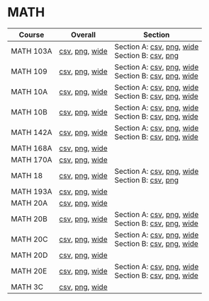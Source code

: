 # MATH

| Course | Overall | Section |
| ------ | ------- | ------- |
| MATH 103A | [csv](https://github.com/UCSD-Historical-Enrollment-Data/2024Summer1/blob/main/overall/MATH%20103A.csv), [png](https://raw.githubusercontent.com/UCSD-Historical-Enrollment-Data/2024Summer1/main/plot_overall/MATH%20103A.png), [wide](https://raw.githubusercontent.com/UCSD-Historical-Enrollment-Data/2024Summer1/main/plot_overall_wide/MATH%20103A.png) | Section A: [csv](https://github.com/UCSD-Historical-Enrollment-Data/2024Summer1/blob/main/section/MATH%20103A_A.csv), [png](https://raw.githubusercontent.com/UCSD-Historical-Enrollment-Data/2024Summer1/main/plot_section/MATH%20103A_A.png), [wide](https://raw.githubusercontent.com/UCSD-Historical-Enrollment-Data/2024Summer1/main/plot_section_wide/MATH%20103A_A.png)<br>Section B: [csv](https://github.com/UCSD-Historical-Enrollment-Data/2024Summer1/blob/main/section/MATH%20103A_B.csv), [png](https://raw.githubusercontent.com/UCSD-Historical-Enrollment-Data/2024Summer1/main/plot_section/MATH%20103A_B.png) |
| MATH 109 | [csv](https://github.com/UCSD-Historical-Enrollment-Data/2024Summer1/blob/main/overall/MATH%20109.csv), [png](https://raw.githubusercontent.com/UCSD-Historical-Enrollment-Data/2024Summer1/main/plot_overall/MATH%20109.png), [wide](https://raw.githubusercontent.com/UCSD-Historical-Enrollment-Data/2024Summer1/main/plot_overall_wide/MATH%20109.png) | Section A: [csv](https://github.com/UCSD-Historical-Enrollment-Data/2024Summer1/blob/main/section/MATH%20109_A.csv), [png](https://raw.githubusercontent.com/UCSD-Historical-Enrollment-Data/2024Summer1/main/plot_section/MATH%20109_A.png), [wide](https://raw.githubusercontent.com/UCSD-Historical-Enrollment-Data/2024Summer1/main/plot_section_wide/MATH%20109_A.png)<br>Section B: [csv](https://github.com/UCSD-Historical-Enrollment-Data/2024Summer1/blob/main/section/MATH%20109_B.csv), [png](https://raw.githubusercontent.com/UCSD-Historical-Enrollment-Data/2024Summer1/main/plot_section/MATH%20109_B.png), [wide](https://raw.githubusercontent.com/UCSD-Historical-Enrollment-Data/2024Summer1/main/plot_section_wide/MATH%20109_B.png) |
| MATH 10A | [csv](https://github.com/UCSD-Historical-Enrollment-Data/2024Summer1/blob/main/overall/MATH%2010A.csv), [png](https://raw.githubusercontent.com/UCSD-Historical-Enrollment-Data/2024Summer1/main/plot_overall/MATH%2010A.png), [wide](https://raw.githubusercontent.com/UCSD-Historical-Enrollment-Data/2024Summer1/main/plot_overall_wide/MATH%2010A.png) | Section A: [csv](https://github.com/UCSD-Historical-Enrollment-Data/2024Summer1/blob/main/section/MATH%2010A_A.csv), [png](https://raw.githubusercontent.com/UCSD-Historical-Enrollment-Data/2024Summer1/main/plot_section/MATH%2010A_A.png), [wide](https://raw.githubusercontent.com/UCSD-Historical-Enrollment-Data/2024Summer1/main/plot_section_wide/MATH%2010A_A.png)<br>Section B: [csv](https://github.com/UCSD-Historical-Enrollment-Data/2024Summer1/blob/main/section/MATH%2010A_B.csv), [png](https://raw.githubusercontent.com/UCSD-Historical-Enrollment-Data/2024Summer1/main/plot_section/MATH%2010A_B.png), [wide](https://raw.githubusercontent.com/UCSD-Historical-Enrollment-Data/2024Summer1/main/plot_section_wide/MATH%2010A_B.png) |
| MATH 10B | [csv](https://github.com/UCSD-Historical-Enrollment-Data/2024Summer1/blob/main/overall/MATH%2010B.csv), [png](https://raw.githubusercontent.com/UCSD-Historical-Enrollment-Data/2024Summer1/main/plot_overall/MATH%2010B.png), [wide](https://raw.githubusercontent.com/UCSD-Historical-Enrollment-Data/2024Summer1/main/plot_overall_wide/MATH%2010B.png) | Section A: [csv](https://github.com/UCSD-Historical-Enrollment-Data/2024Summer1/blob/main/section/MATH%2010B_A.csv), [png](https://raw.githubusercontent.com/UCSD-Historical-Enrollment-Data/2024Summer1/main/plot_section/MATH%2010B_A.png), [wide](https://raw.githubusercontent.com/UCSD-Historical-Enrollment-Data/2024Summer1/main/plot_section_wide/MATH%2010B_A.png)<br>Section B: [csv](https://github.com/UCSD-Historical-Enrollment-Data/2024Summer1/blob/main/section/MATH%2010B_B.csv), [png](https://raw.githubusercontent.com/UCSD-Historical-Enrollment-Data/2024Summer1/main/plot_section/MATH%2010B_B.png), [wide](https://raw.githubusercontent.com/UCSD-Historical-Enrollment-Data/2024Summer1/main/plot_section_wide/MATH%2010B_B.png) |
| MATH 142A | [csv](https://github.com/UCSD-Historical-Enrollment-Data/2024Summer1/blob/main/overall/MATH%20142A.csv), [png](https://raw.githubusercontent.com/UCSD-Historical-Enrollment-Data/2024Summer1/main/plot_overall/MATH%20142A.png), [wide](https://raw.githubusercontent.com/UCSD-Historical-Enrollment-Data/2024Summer1/main/plot_overall_wide/MATH%20142A.png) | Section A: [csv](https://github.com/UCSD-Historical-Enrollment-Data/2024Summer1/blob/main/section/MATH%20142A_A.csv), [png](https://raw.githubusercontent.com/UCSD-Historical-Enrollment-Data/2024Summer1/main/plot_section/MATH%20142A_A.png), [wide](https://raw.githubusercontent.com/UCSD-Historical-Enrollment-Data/2024Summer1/main/plot_section_wide/MATH%20142A_A.png)<br>Section B: [csv](https://github.com/UCSD-Historical-Enrollment-Data/2024Summer1/blob/main/section/MATH%20142A_B.csv), [png](https://raw.githubusercontent.com/UCSD-Historical-Enrollment-Data/2024Summer1/main/plot_section/MATH%20142A_B.png), [wide](https://raw.githubusercontent.com/UCSD-Historical-Enrollment-Data/2024Summer1/main/plot_section_wide/MATH%20142A_B.png) |
| MATH 168A | [csv](https://github.com/UCSD-Historical-Enrollment-Data/2024Summer1/blob/main/overall/MATH%20168A.csv), [png](https://raw.githubusercontent.com/UCSD-Historical-Enrollment-Data/2024Summer1/main/plot_overall/MATH%20168A.png), [wide](https://raw.githubusercontent.com/UCSD-Historical-Enrollment-Data/2024Summer1/main/plot_overall_wide/MATH%20168A.png) |  |
| MATH 170A | [csv](https://github.com/UCSD-Historical-Enrollment-Data/2024Summer1/blob/main/overall/MATH%20170A.csv), [png](https://raw.githubusercontent.com/UCSD-Historical-Enrollment-Data/2024Summer1/main/plot_overall/MATH%20170A.png), [wide](https://raw.githubusercontent.com/UCSD-Historical-Enrollment-Data/2024Summer1/main/plot_overall_wide/MATH%20170A.png) |  |
| MATH 18 | [csv](https://github.com/UCSD-Historical-Enrollment-Data/2024Summer1/blob/main/overall/MATH%2018.csv), [png](https://raw.githubusercontent.com/UCSD-Historical-Enrollment-Data/2024Summer1/main/plot_overall/MATH%2018.png), [wide](https://raw.githubusercontent.com/UCSD-Historical-Enrollment-Data/2024Summer1/main/plot_overall_wide/MATH%2018.png) | Section A: [csv](https://github.com/UCSD-Historical-Enrollment-Data/2024Summer1/blob/main/section/MATH%2018_A.csv), [png](https://raw.githubusercontent.com/UCSD-Historical-Enrollment-Data/2024Summer1/main/plot_section/MATH%2018_A.png), [wide](https://raw.githubusercontent.com/UCSD-Historical-Enrollment-Data/2024Summer1/main/plot_section_wide/MATH%2018_A.png)<br>Section B: [csv](https://github.com/UCSD-Historical-Enrollment-Data/2024Summer1/blob/main/section/MATH%2018_B.csv), [png](https://raw.githubusercontent.com/UCSD-Historical-Enrollment-Data/2024Summer1/main/plot_section/MATH%2018_B.png) |
| MATH 193A | [csv](https://github.com/UCSD-Historical-Enrollment-Data/2024Summer1/blob/main/overall/MATH%20193A.csv), [png](https://raw.githubusercontent.com/UCSD-Historical-Enrollment-Data/2024Summer1/main/plot_overall/MATH%20193A.png), [wide](https://raw.githubusercontent.com/UCSD-Historical-Enrollment-Data/2024Summer1/main/plot_overall_wide/MATH%20193A.png) |  |
| MATH 20A | [csv](https://github.com/UCSD-Historical-Enrollment-Data/2024Summer1/blob/main/overall/MATH%2020A.csv), [png](https://raw.githubusercontent.com/UCSD-Historical-Enrollment-Data/2024Summer1/main/plot_overall/MATH%2020A.png), [wide](https://raw.githubusercontent.com/UCSD-Historical-Enrollment-Data/2024Summer1/main/plot_overall_wide/MATH%2020A.png) |  |
| MATH 20B | [csv](https://github.com/UCSD-Historical-Enrollment-Data/2024Summer1/blob/main/overall/MATH%2020B.csv), [png](https://raw.githubusercontent.com/UCSD-Historical-Enrollment-Data/2024Summer1/main/plot_overall/MATH%2020B.png), [wide](https://raw.githubusercontent.com/UCSD-Historical-Enrollment-Data/2024Summer1/main/plot_overall_wide/MATH%2020B.png) | Section A: [csv](https://github.com/UCSD-Historical-Enrollment-Data/2024Summer1/blob/main/section/MATH%2020B_A.csv), [png](https://raw.githubusercontent.com/UCSD-Historical-Enrollment-Data/2024Summer1/main/plot_section/MATH%2020B_A.png), [wide](https://raw.githubusercontent.com/UCSD-Historical-Enrollment-Data/2024Summer1/main/plot_section_wide/MATH%2020B_A.png)<br>Section B: [csv](https://github.com/UCSD-Historical-Enrollment-Data/2024Summer1/blob/main/section/MATH%2020B_B.csv), [png](https://raw.githubusercontent.com/UCSD-Historical-Enrollment-Data/2024Summer1/main/plot_section/MATH%2020B_B.png), [wide](https://raw.githubusercontent.com/UCSD-Historical-Enrollment-Data/2024Summer1/main/plot_section_wide/MATH%2020B_B.png) |
| MATH 20C | [csv](https://github.com/UCSD-Historical-Enrollment-Data/2024Summer1/blob/main/overall/MATH%2020C.csv), [png](https://raw.githubusercontent.com/UCSD-Historical-Enrollment-Data/2024Summer1/main/plot_overall/MATH%2020C.png), [wide](https://raw.githubusercontent.com/UCSD-Historical-Enrollment-Data/2024Summer1/main/plot_overall_wide/MATH%2020C.png) | Section A: [csv](https://github.com/UCSD-Historical-Enrollment-Data/2024Summer1/blob/main/section/MATH%2020C_A.csv), [png](https://raw.githubusercontent.com/UCSD-Historical-Enrollment-Data/2024Summer1/main/plot_section/MATH%2020C_A.png), [wide](https://raw.githubusercontent.com/UCSD-Historical-Enrollment-Data/2024Summer1/main/plot_section_wide/MATH%2020C_A.png)<br>Section B: [csv](https://github.com/UCSD-Historical-Enrollment-Data/2024Summer1/blob/main/section/MATH%2020C_B.csv), [png](https://raw.githubusercontent.com/UCSD-Historical-Enrollment-Data/2024Summer1/main/plot_section/MATH%2020C_B.png), [wide](https://raw.githubusercontent.com/UCSD-Historical-Enrollment-Data/2024Summer1/main/plot_section_wide/MATH%2020C_B.png) |
| MATH 20D | [csv](https://github.com/UCSD-Historical-Enrollment-Data/2024Summer1/blob/main/overall/MATH%2020D.csv), [png](https://raw.githubusercontent.com/UCSD-Historical-Enrollment-Data/2024Summer1/main/plot_overall/MATH%2020D.png), [wide](https://raw.githubusercontent.com/UCSD-Historical-Enrollment-Data/2024Summer1/main/plot_overall_wide/MATH%2020D.png) |  |
| MATH 20E | [csv](https://github.com/UCSD-Historical-Enrollment-Data/2024Summer1/blob/main/overall/MATH%2020E.csv), [png](https://raw.githubusercontent.com/UCSD-Historical-Enrollment-Data/2024Summer1/main/plot_overall/MATH%2020E.png), [wide](https://raw.githubusercontent.com/UCSD-Historical-Enrollment-Data/2024Summer1/main/plot_overall_wide/MATH%2020E.png) | Section A: [csv](https://github.com/UCSD-Historical-Enrollment-Data/2024Summer1/blob/main/section/MATH%2020E_A.csv), [png](https://raw.githubusercontent.com/UCSD-Historical-Enrollment-Data/2024Summer1/main/plot_section/MATH%2020E_A.png), [wide](https://raw.githubusercontent.com/UCSD-Historical-Enrollment-Data/2024Summer1/main/plot_section_wide/MATH%2020E_A.png)<br>Section B: [csv](https://github.com/UCSD-Historical-Enrollment-Data/2024Summer1/blob/main/section/MATH%2020E_B.csv), [png](https://raw.githubusercontent.com/UCSD-Historical-Enrollment-Data/2024Summer1/main/plot_section/MATH%2020E_B.png), [wide](https://raw.githubusercontent.com/UCSD-Historical-Enrollment-Data/2024Summer1/main/plot_section_wide/MATH%2020E_B.png) |
| MATH 3C | [csv](https://github.com/UCSD-Historical-Enrollment-Data/2024Summer1/blob/main/overall/MATH%203C.csv), [png](https://raw.githubusercontent.com/UCSD-Historical-Enrollment-Data/2024Summer1/main/plot_overall/MATH%203C.png), [wide](https://raw.githubusercontent.com/UCSD-Historical-Enrollment-Data/2024Summer1/main/plot_overall_wide/MATH%203C.png) |  |
